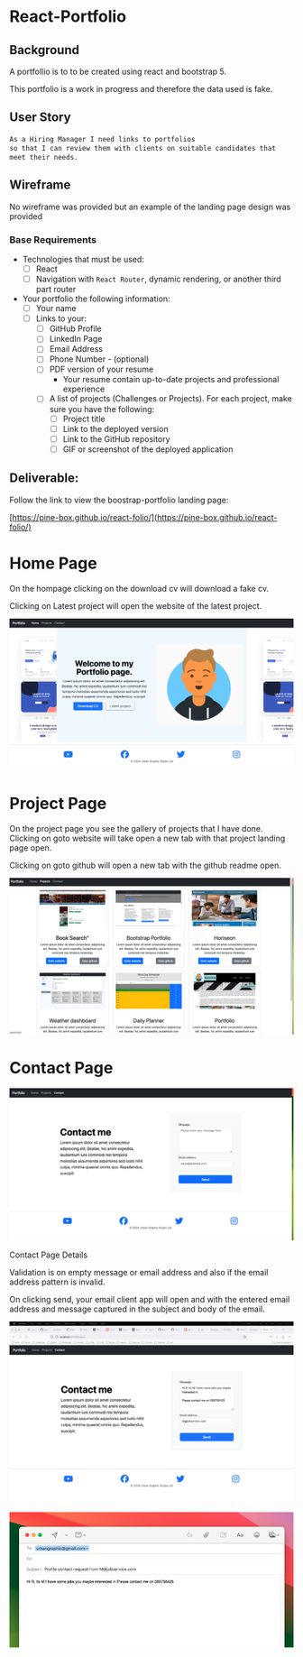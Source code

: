 # React-Portfolio

## Background

A portfollio is to to be created using react and bootstrap 5.

This portfolio is a work in progress and therefore the data used is fake.

## User Story

```
As a Hiring Manager I need links to portfolios
so that I can review them with clients on suitable candidates that meet their needs. 
```

## Wireframe

No wireframe was provided but an example of the landing page design was provided



### Base Requirements

* Technologies that must be used:
  * [ ] React
  * [ ] Navigation with `React Router`, dynamic rendering, or another third part router
* Your portfolio the following information:
  * [ ] Your name
  * [ ] Links to your:
    * [ ] GitHub Profile
    * [ ] LinkedIn Page
    * [ ] Email Address
    * [ ] Phone Number - (optional)
    * [ ] PDF version of your resume
      * Your resume contain up-to-date projects and professional experience
    * [ ] A list of projects (Challenges or Projects). For each project, make sure you have the following:
      * [ ] Project title
      * [ ] Link to the deployed version
      * [ ] Link to the GitHub repository
      * [ ] GIF or screenshot of the deployed application

## Deliverable:

Follow the link to view the boostrap-portfolio landing page:

[https://pine-box.github.io/react-folio/](https://pine-box.github.io/react-folio/)

# Home Page

On the hompage clicking on the download cv will download a fake cv.

Clicking on Latest project will open the website of the latest project.

![react-folio Home Page](./src/assets/homepage.png)

# Project Page

On the project page you see the gallery of projects that I have done. Clicking on goto website will take open a new tab with that project landing page open.

Clicking on goto github will open a new tab with the github readme open.

![react-folio Project Page](./src/assets/projectpage.png)

# Contact Page

![react-folio contact Page](./src/assets/ContactPage.png)



Contact Page Details

Validation is on empty message or email address and also if the email address pattern is invalid.

On clicking send, your email client app will open and with the entered email address and message captured in the subject and body of the email.

![react-folio completed contact Page](./src/assets/contactemail.png)

![react-folio Client email Page](./src/assets/clientemail.png)

